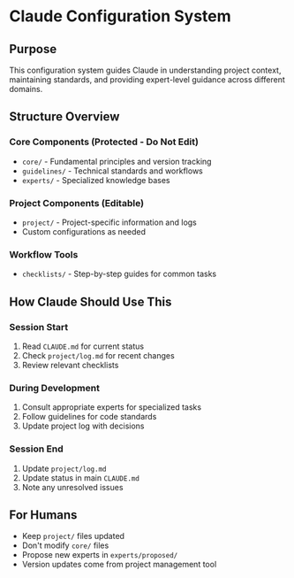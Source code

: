 # Claude Configuration System

## Purpose
This configuration system guides Claude in understanding project context, maintaining standards, and providing expert-level guidance across different domains.

## Structure Overview

### Core Components (Protected - Do Not Edit)
- `core/` - Fundamental principles and version tracking
- `guidelines/` - Technical standards and workflows
- `experts/` - Specialized knowledge bases

### Project Components (Editable)
- `project/` - Project-specific information and logs
- Custom configurations as needed

### Workflow Tools
- `checklists/` - Step-by-step guides for common tasks

## How Claude Should Use This

### Session Start
1. Read `CLAUDE.md` for current status
2. Check `project/log.md` for recent changes
3. Review relevant checklists

### During Development
1. Consult appropriate experts for specialized tasks
2. Follow guidelines for code standards
3. Update project log with decisions

### Session End
1. Update `project/log.md`
2. Update status in main `CLAUDE.md`
3. Note any unresolved issues

## For Humans
- Keep `project/` files updated
- Don't modify `core/` files
- Propose new experts in `experts/proposed/`
- Version updates come from project management tool